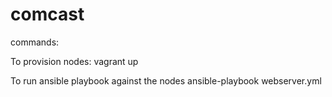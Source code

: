 # comcast

commands:

To provision nodes:
vagrant up

To run ansible playbook against the nodes
ansible-playbook webserver.yml
